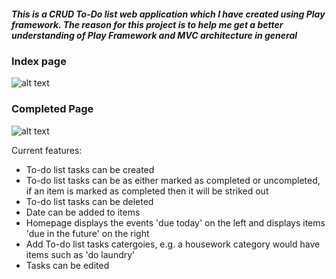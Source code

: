 ##### This is a CRUD To-Do list web application which I have created using Play framework. The reason for this project is to help me get a better understanding of Play Framework and MVC architecture in general

### Index page
![alt text](https://i.imgur.com/m1yy3Rj.png)

### Completed Page
![alt text](https://i.imgur.com/LA9H3pq.png)


Current features:
* To-do list tasks can be created
* To-do list tasks can be as either marked as completed or uncompleted, if an item is marked as completed then it will be striked out
* To-do list tasks can be deleted
* Date can be added to items
* Homepage displays the events 'due today' on the left and displays items 'due in the future' on the right
* Add To-do list tasks catergoies, e.g. a housework category would have items such as 'do laundry'
* Tasks can be edited




